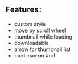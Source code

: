 ## Features:
- custom style
- move by scroll wheel
- thumbnail while loading
- downloadable
- arrow for thumbnail list
- back nav on #url